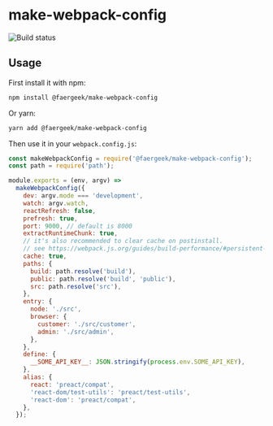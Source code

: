 # make-webpack-config

![Build status](https://github.com/faergeek/make-webpack-config/actions/workflows/main.yml/badge.svg)

## Usage

First install it with npm:

```sh
npm install @faergeek/make-webpack-config
```

Or yarn:

```sh
yarn add @faergeek/make-webpack-config
```

Then use it in your `webpack.config.js`:

```javascript
const makeWebpackConfig = require('@faergeek/make-webpack-config');
const path = require('path');

module.exports = (env, argv) =>
  makeWebpackConfig({
    dev: argv.mode === 'development',
    watch: argv.watch,
    reactRefresh: false,
    prefresh: true,
    port: 9000, // default is 8000
    extractRuntimeChunk: true,
    // it's also recommended to clear cache on postinstall.
    // see https://webpack.js.org/guides/build-performance/#persistent-cache
    cache: true,
    paths: {
      build: path.resolve('build'),
      public: path.resolve('build', 'public'),
      src: path.resolve('src'),
    },
    entry: {
      node: './src',
      browser: {
        customer: './src/customer',
        admin: './src/admin',
      },
    },
    define: {
      __SOME_API_KEY__: JSON.stringify(process.env.SOME_API_KEY),
    },
    alias: {
      react: 'preact/compat',
      'react-dom/test-utils': 'preact/test-utils',
      'react-dom': 'preact/compat',
    },
  });
```
